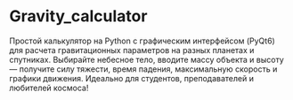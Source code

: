 # Gravity_calculator
Простой калькулятор на Python с графическим интерфейсом (PyQt6) для расчета гравитационных параметров на разных планетах и спутниках. Выбирайте небесное тело, вводите массу объекта и высоту — получите силу тяжести, время падения, максимальную скорость и графики движения. Идеально для студентов, преподавателей и любителей космоса!
